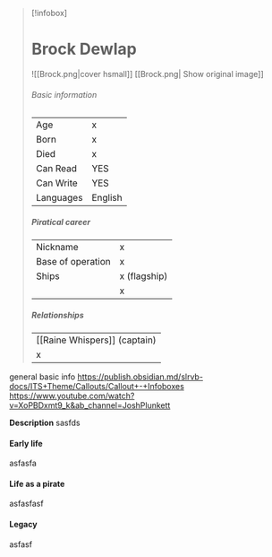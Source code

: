 > [!infobox]
> # Brock Dewlap
> ![[Brock.png|cover hsmall]]
> [[Brock.png| Show original image]]
> ###### Basic information
> |  |  |
> | ---- | ---- |
> | Age | x |
> | Born | x |
> | Died | x |
> | Can Read | YES |
> | Can Write | YES |
> | Languages | English |
> ##### Piratical career
> |  |  |
> | ---- | ---- |
> | Nickname | x |
> | Base of operation | x |
> | Ships |  x (flagship) |
> |  | x |
>  ##### Relationships
> |  |
> | ---- |
> | [[Raine Whispers]] (captain) |
> | x |


general basic info
https://publish.obsidian.md/slrvb-docs/ITS+Theme/Callouts/Callout+-+Infoboxes
https://www.youtube.com/watch?v=XoPBDxmt9_k&ab_channel=JoshPlunkett

**Description**
sasfds

#### Early life
asfasfa

#### Life as a pirate
asfasfasf

#### Legacy
asfasf
